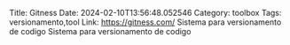 Title: Gitness
Date: 2024-02-10T13:56:48.052546
Category: toolbox
Tags: versionamento,tool
Link: https://gitness.com/
Sistema para versionamento de codigo
Sistema para versionamento de codigo
